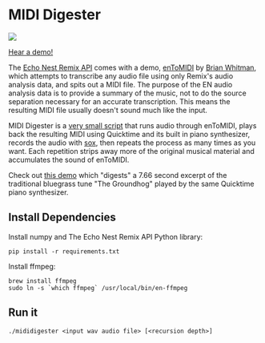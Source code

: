 # MIDI Digester

![](http://media.tumblr.com/f6e4c701b922ab81d2e7cd271759c734/tumblr_inline_mw2b22oWMs1qj7ql5.png)

[Hear a demo!](https://soundcloud.com/jonathanmarmor/groundhog)

The [Echo Nest Remix API](http://echonest.github.io/remix/) comes with a demo, [enToMIDI](https://github.com/echonest/remix/blob/master/examples/midi/enToMIDI.py) by [Brian Whitman](http://notes.variogr.am/), which attempts to transcribe any audio file using only Remix's audio analysis data, and spits out a MIDI file. The purpose of the EN audio analysis data is to provide a summary of the music, not to do the source separation necessary for an accurate transcription. This means the resulting MIDI file usually doesn't sound much like the input.

MIDI Digester is a [very small script](https://github.com/jonathanmarmor/mididigester) that runs audio through enToMIDI, plays back the resulting MIDI using Quicktime and its built in piano synthesizer, records the audio with [sox](http://sox.sourceforge.net/), then repeats the process as many times as you want. Each repetition strips away more of the original musical material and accumulates the sound of enToMIDI.

Check out [this demo](https://soundcloud.com/jonathanmarmor/groundhog) which "digests" a 7.66 second excerpt of the traditional bluegrass tune "The Groundhog" played by the same Quicktime piano synthesizer.


## Install Dependencies

Install numpy and The Echo Nest Remix API Python library:

    pip install -r requirements.txt

Install ffmpeg:

    brew install ffmpeg
    sudo ln -s `which ffmpeg` /usr/local/bin/en-ffmpeg

## Run it

    ./mididigester <input wav audio file> [<recursion depth>]
